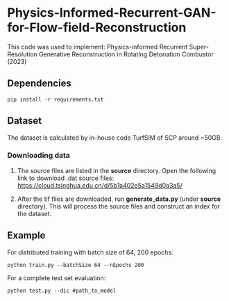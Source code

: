 # Physics-Informed-Recurrent-GAN-for-Flow-field-Reconstruction


This code was used to implement: Physics-informed Recurrent Super-Resolution Generative Reconstruction in Rotating Detonation Combustor (2023)

## Dependencies
```
pip install -r requirements.txt
```

## Dataset

The dataset is calculated by in-house code TurfSIM of SCP around ~50GB.

### Downloading data
1. The source files are listed in the **source** directory. Open the following link to download .dat source files: https://cloud.tsinghua.edu.cn/d/5b1a402e5a1549d0a3a5/

2. After the tif files are downloaded, run **generate_data.py** (under **source** directory). This will process the source files and construct an index for the dataset.

## Example

For distributed training with batch size of 64, 200 epochs:
```
python train.py --batchSize 64 --nEpochs 200
```
For a complete test set evaluation:
```
python test.py --dic #path_to_model
```
